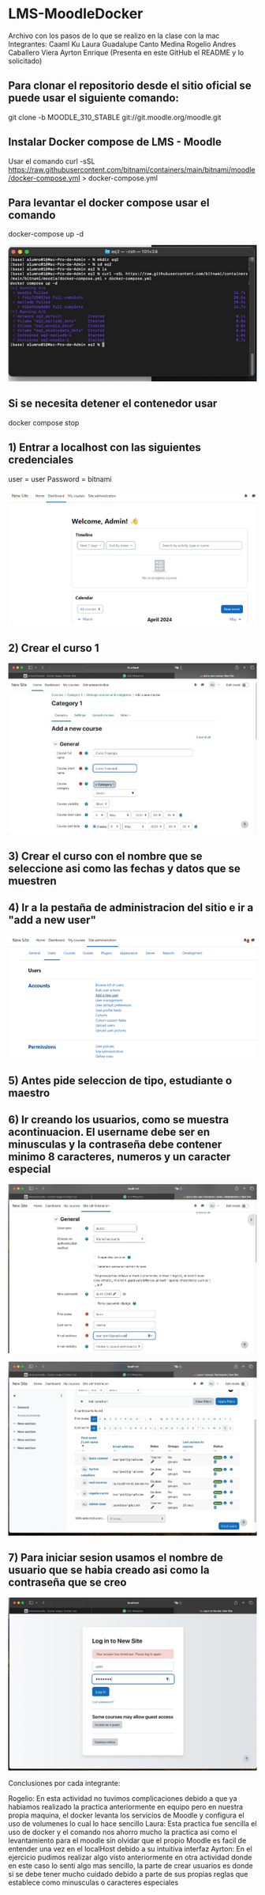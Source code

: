 # LMS-MoodleDocker
Archivo con los pasos de lo que se realizo en la clase con la mac
Integrantes:
Caaml Ku Laura Guadalupe
Canto Medina Rogelio Andres
Caballero Viera Ayrton Enrique (Presenta en este GitHub el README y lo solicitado)

## Para clonar el repositorio desde el sitio oficial se puede usar el siguiente comando:
git clone -b MOODLE_310_STABLE git://git.moodle.org/moodle.git

## Instalar Docker compose de LMS - Moodle
Usar el comando
curl -sSL https://raw.githubusercontent.com/bitnami/containers/main/bitnami/moodle/docker-compose.yml > docker-compose.yml

## Para levantar el docker compose usar el comando
docker-compose up -d

![(imgs/1.jpeg)](https://github.com/AyrtonCV/LMS-MoodleDocker/blob/026e8b2351c43a413b03652ae95c115e9b1f9010/imgs/1.jpeg)

## Si se necesita detener el contenedor usar
docker compose stop

## 1) Entrar a localhost con las siguientes credenciales
user = user 
Password = bitnami

![(imgs/2.png)](https://github.com/AyrtonCV/LMS-MoodleDocker/blob/026e8b2351c43a413b03652ae95c115e9b1f9010/imgs/2.png)

## 2) Crear el curso 1

![(imgs/4.png)](https://github.com/AyrtonCV/LMS-MoodleDocker/blob/6798c87a7ec2f28e5a56d65d555ce1d53115a4b2/imgs/4.jpeg)

## 3) Crear el curso con el nombre que se seleccione asi como las fechas y datos que se muestren

## 4) Ir a la pestaña de administracion del sitio e ir a "add a new user"

![(imgs/3.png)](https://github.com/AyrtonCV/LMS-MoodleDocker/blob/7a210bd997d9ac4a0f4f5d403410aea6b4121169/imgs/3.png)

## 5) Antes pide seleccion de tipo, estudiante o maestro
## 6) Ir creando los usuarios, como se muestra acontinuacion. El username debe ser en minusculas y la contraseña debe contener minimo 8 caracteres, numeros y un caracter especial

![(imgs/5.png)](https://github.com/AyrtonCV/LMS-MoodleDocker/blob/a852ca1bb8afb84672dcbc1d5cba189fd143ac61/imgs/5.jpeg)

![(imgs/7.png)](https://github.com/AyrtonCV/LMS-MoodleDocker/blob/a852ca1bb8afb84672dcbc1d5cba189fd143ac61/imgs/7.jpeg)

## 7) Para iniciar sesion usamos el nombre de usuario que se habia creado asi como la contraseña que se creo

![(imgs/9.png)](https://github.com/AyrtonCV/LMS-MoodleDocker/blob/5ff6d8653748fd3ff97868326d83bf0946747d0a/imgs/9.jpeg)

Conclusiones por cada integrante:

Rogelio: En esta actividad no tuvimos complicaciones debido a que ya habiamos realizado la practica anteriormente en equipo pero en nuestra propia maquina, el docker levanta los servicios de Moodle y configura el uso de volumenes lo cual lo hace sencillo
Laura: Esta practica fue sencilla el uso de docker y el comando nos ahorro mucho la practica asi como el levantamiento para el moodle sin olvidar que el propio Moodle es facil de entender una vez en el localHost debido a su intuitiva interfaz
Ayrton: En el ejercicio pudimos realizar algo visto anteriormente en otra actividad donde en este caso lo senti algo mas sencillo, la parte de crear usuarios es donde si se debe tener mucho cuidado debido a parte de sus propias reglas que establece como minusculas o caracteres especiales